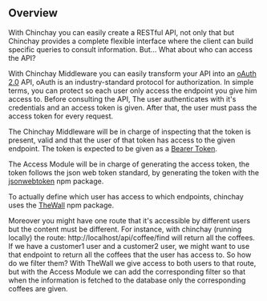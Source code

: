## Overview

 With Chinchay you can easily create a RESTful API, not only that but Chinchay provides a complete flexible interface
 where the client can build specific queries to consult information. But... What about who can access the API? 
 
 With Chinchay Middleware you can easily transform your API into an [oAuth 2.0](https://oauth.net/2/) API, oAuth is an industry-standard protocol for authorization. In simple terms, you can protect so each user only access the endpoint you give him access to. Before consulting the API, The user authenticates with it's credentials and an access token is given. After that, the user must pass the access token for every request.
 
 The Chinchay Middleware will be in charge of inspecting that the token is present, valid and that the user of that token has access to the given endpoint. The token is expected to be given as a [Bearer Token](https://swagger.io/docs/specification/authentication/bearer-authentication/).
 
 The Access Module will be in charge of generating the access token, the token follows the json web token standard, by generating the token with the [jsonwebtoken](https://www.npmjs.com/package/jsonwebtoken) npm package.
 
 To actually define which user has access to which endpoints, chinchay uses the [TheWall](https://www.npmjs.com/package/thewall) npm package. 
 
 Moreover you might have one route that it's accessible by different users but the content must be different. For instance, with chinchay (running locally) the route: http://localhost/api/coffee/find will return all the coffees. If we have a customer1 user and a customer2 user, we might want to use that endpoint to return all the coffees that the user has access to. So how do we filter them? With TheWall we give access to both users to that route, but with the Access Module we can add the corresponding filter so that when the information is fetched to the database only the corresponding coffees are given.